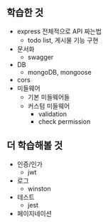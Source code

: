 ## 학습한 것

- express 전체적으로 API 짜는법
  - todo list, 게시물 기능 구현
- 문서화
  - swagger
- DB
  - mongoDB, mongoose
- cors
- 미들웨어
  - 기본 미들웨어들
  - 커스텀 미들웨어
    - validation
    - check permission

## 더 학습해볼 것

- 인증/인가
  - jwt
- 로그
  - winston
- 테스트
  - jest
- 페이지네이션
